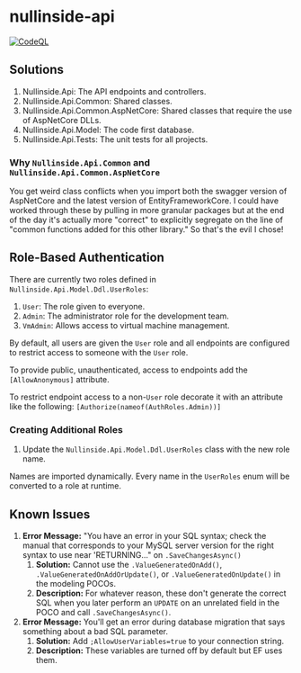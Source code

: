 # nullinside-api

[![CodeQL](https://github.com/nullinside-development-group/nullinside-api/workflows/CodeQL/badge.svg)](https://github.com/nullinside-development-group/nullinside-api/actions?query=workflow%3ACodeQL)

## Solutions

1. Nullinside.Api: The API endpoints and controllers.
2. Nullinside.Api.Common: Shared classes.
3. Nullinside.Api.Common.AspNetCore: Shared classes that require the use of AspNetCore DLLs.
4. Nullinside.Api.Model: The code first database.
5. Nullinside.Api.Tests: The unit tests for all projects.

### Why `Nullinside.Api.Common` and `Nullinside.Api.Common.AspNetCore`

You get weird class conflicts when you import both the swagger version of AspNetCore and the latest version of
EntityFrameworkCore. I could have worked through these by pulling in more granular packages but at the end of the day
it's actually more "correct" to explicitly segregate on the line of "common functions added for this other library." So
that's the evil I chose!

## Role-Based Authentication

There are currently two roles defined in `Nullinside.Api.Model.Ddl.UserRoles`:

1. `User`: The role given to everyone.
2. `Admin`: The administrator role for the development team.
3. `VmAdmin`: Allows access to virtual machine management.

By default, all users are given the `User` role and all endpoints are configured to restrict access to someone with
the `User` role.

To provide public, unauthenticated, access to endpoints add the `[AllowAnonymous]` attribute.

To restrict endpoint access to a non-`User` role decorate it with an attribute like the
following: `[Authorize(nameof(AuthRoles.Admin))]`

### Creating Additional Roles

1. Update the `Nullinside.Api.Model.Ddl.UserRoles` class with the new role name.

Names are imported dynamically. Every name in the `UserRoles` enum will be converted to a role at runtime.

## Known Issues

1. **Error Message:** "You have an error in your SQL syntax; check the manual that corresponds to your MySQL server
   version for the right syntax to use near 'RETURNING..." on `.SaveChangesAsync()`
    1. **Solution:** Cannot use the `.ValueGeneratedOnAdd()`, `.ValueGeneratedOnAddOrUpdate()`,
       or `.ValueGeneratedOnUpdate()` in the modeling POCOs.
    2. **Description:** For whatever reason, these don't generate the correct SQL when you later perform an `UPDATE` on
       an unrelated field in the POCO and call `.SaveChangesAsync()`.
2. **Error Message:** You'll get an error during database migration that says something about a bad SQL parameter.
    1. **Solution:** Add `;AllowUserVariables=true` to your connection string.
    2. **Description:** These variables are turned off by default but EF uses them.